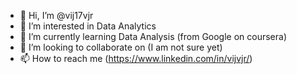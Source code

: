- 👋 Hi, I’m @vij17vjr
- 👀 I’m interested in Data Analytics
- 🌱 I’m currently learning Data Analysis (from Google on coursera)
- 💞️ I’m looking to collaborate on (I am not sure yet)
- 📫 How to reach me (https://www.linkedin.com/in/vijvjr/)

<!---
vij17vjr/vij17vjr is a ✨ special ✨ repository because its `README.md` (this file) appears on your GitHub profile.
You can click the Preview link to take a look at your changes.
--->
